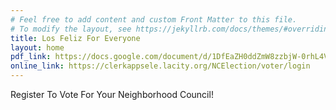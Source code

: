 ```yaml
---
# Feel free to add content and custom Front Matter to this file.
# To modify the layout, see https://jekyllrb.com/docs/themes/#overriding-theme-defaults
title: Los Feliz For Everyone
layout: home
pdf_link: https://docs.google.com/document/d/1DfEaZH0ddZmW8zzbjW-0rhL4VTd9QzC2byHUExc-GP4/edit
online_link: https://clerkappsele.lacity.org/NCElection/voter/login
---
```


Register To Vote For Your Neighborhood Council!